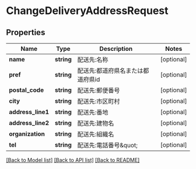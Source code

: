 # ChangeDeliveryAddressRequest

## Properties
Name | Type | Description | Notes
------------ | ------------- | ------------- | -------------
**name** | **string** | 配送先:名称 | [optional] 
**pref** | **string** | 配送先:都道府県名または都道府県id | [optional] 
**postal_code** | **string** | 配送先:郵便番号 | [optional] 
**city** | **string** | 配送先:市区町村 | [optional] 
**address_line1** | **string** | 配送先:番地 | [optional] 
**address_line2** | **string** | 配送先:建物名 | [optional] 
**organization** | **string** | 配送先:組織名 | [optional] 
**tel** | **string** | 配送先:電話番号\&quot; | [optional] 

[[Back to Model list]](../README.md#documentation-for-models) [[Back to API list]](../README.md#documentation-for-api-endpoints) [[Back to README]](../README.md)


